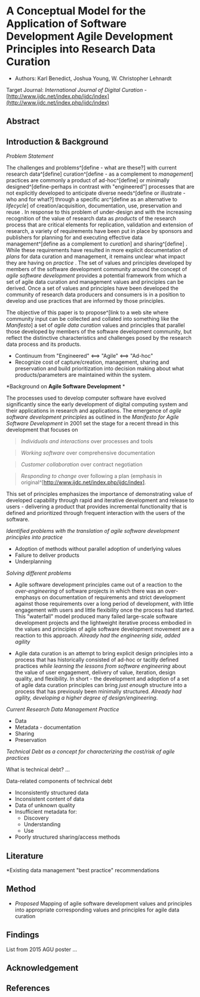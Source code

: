 # A Conceptual Model for the Application of Software Development Agile Development Principles into Research Data Curation

* Authors: Karl Benedict, Joshua Young, W. Christopher Lehnardt

Target Journal: *International Journal of Digital Curation* - [http://www.ijdc.net/index.php/ijdc/index](http://www.ijdc.net/index.php/ijdc/index)

## Abstract


## Introduction & Background

*Problem Statement*

The challenges and problems^[define - what are these?] with current research data^[define] curation^[define - as a complement to *management*] practices are commonly a product of ad-hoc^[define] or minimally designed^[define-perhaps in contrast with "engineered"] processes that are not explicitly developed to anticipate diverse needs^[define or illustrate - who and for what?] through a specific arc^[define as an alternative to *lifecycle*] of creation/acquisition, documentation, use, preservation and reuse *<cite>*. In response to this problem of under-design and with the increasing recognition of the value of research data as *products* of the research process that are critical elements for replication, validation and extension of research, a variety of requirements have been put in place by sponsors and publishers for planning for and executing effective data management^[define as a complement to *curation*] and sharing^[define] *<cite>*. While these requirements have resulted in more explicit documentation of *plans* for data curation and management, it remains unclear what impact they are having on *practice* *<cite>*. The set of values and principles developed by members of the software development community around the concept of *agile software development* provides a potential framework from which a set of agile data curation and management values and principles can be derived. Once a set of values and principles have been developed the community of research data producers and consumers is in a position to develop and use practices that are informed by those principles. 

The objective of this paper is to propose^[link to a web site where community input can be collected and collated into something like the *Manifesto*] a set of *agile data curation* values and principles that parallel those developed by members of the software development community, but reflect the distinctive characteristics and challenges posed by the research data process and its products. 

* Continuum from "Engineered" <==> "Agile" <==> "Ad-hoc"
* Recognize cost of capture/creation, management, sharing and preservation and build prioritization into decision making about what products/parameters are maintained within the system. 



*Background on **Agile Software Development** *

The processes used to develop computer software have evolved significantly since the early development of digital computing system and their applications in research and applications. The emergence of *agile software development principles* as outlined in the *Manifesto for Agile Software Development* in 2001 set the stage for a recent thread in this development that focuses on

> *Individuals and interactions* over processes and tools

> *Working software* over comprehensive documentation

> *Customer collaboration* over contract negotiation

> *Responding to change* over following a plan (emphasis in original^[http://www.ijdc.net/index.php/ijdc/index].

This set of principles emphasizes the importance of demonstrating value of developed capability through rapid and iterative development and release to users - delivering a product that provides incremental functionality that is defined and prioritized through frequent interaction with the users of the software. 



*Identified problems with the translation of agile software development principles into practice*

* Adoption of methods without parallel adoption of underlying values *<cite>*
* Failure to deliver products *<cite>*
* Underplanning *<cite>*



*Solving different problems*

* Agile software development principles came out of a reaction to the *over-engineering* of software projects in which there was an over-emphasys on documentation of requirements and strict development against those requirements over a long period of development, with little engagement with users and little flexibility once the process had started. This "waterfall" model produced many failed large-scale software development projects and the lightweight iterative process embodied in the values and principles of agile software development movement are a reaction to this approach. *Already had the engineering side, added agility*

* Agile data curation is an attempt to bring explicit design principles into a process that has historically consisted of ad-hoc or tacitly defined practices *while learning the lessons from software engineering* about the value of user engagement, delivery of value, iteration, design quality, and flexibility. In short - the development and adoption of a set of agile data curation principles can bring *just enough* structure into a process that has previously been minimally structured. *Already had agility, developing a higher degree of design/engineering*. 



*Current Research Data Management Practice*

* Data
* Metadata - documentation
* Sharing
* Preservation



*Technical Debt as a concept for characterizing the cost/risk of agile practices*

What is technical debt? ...

Data-related components of technical debt

* Inconsistently structured data
* Inconsistent content of data
* Data of unknown quality
* Insufficient metadata for:
	* Discovery
	* Understanding
	* Use
* Poorly structured sharing/access methods

## Literature

*Existing data management "best practice" recommendations

## Method

* *Proposed* Mapping of agile software development values and principles into appropriate corresponding values and principles for agile data curation

## Findings

List from 2015 AGU poster ...

## Acknowledgement


## References


